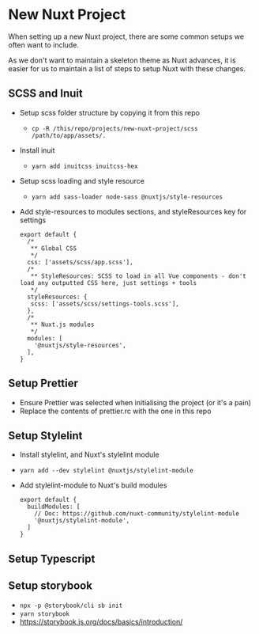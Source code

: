 # New Nuxt Project
When setting up a new Nuxt project, there are some common setups we often want to include.

As we don't want to maintain a skeleton theme as Nuxt advances, it is easier for us to maintain a list of steps to setup Nuxt with these changes.

## SCSS and Inuit

- Setup scss folder structure by copying it from this repo
    - `cp -R /this/repo/projects/new-nuxt-project/scss /path/to/app/assets/.`
- Install inuit
    - `yarn add inuitcss inuitcss-hex`
- Setup scss loading and style resource
    - `yarn add sass-loader node-sass @nuxtjs/style-resources`
- Add style-resources to modules sections, and styleResources key for settings

      export default {
        /*
         ** Global CSS
         */
        css: ['assets/scss/app.scss'],
        /*
         ** StyleResources: SCSS to load in all Vue components - don't load any outputted CSS here, just settings + tools
         */
        styleResources: {
         scss: ['assets/scss/settings-tools.scss'],
        },
        /*
         ** Nuxt.js modules
         */
        modules: [
          '@nuxtjs/style-resources',
        ],
      }

## Setup Prettier
- Ensure Prettier was selected when initialising the project (or it's a pain)
- Replace the contents of prettier.rc with the one in this repo 

## Setup Stylelint
- Install stylelint, and Nuxt's stylelint module
- `yarn add --dev stylelint @nuxtjs/stylelint-module`
- Add stylelint-module to Nuxt's build modules

      export default {
        buildModules: [
          // Doc: https://github.com/nuxt-community/stylelint-module
          '@nuxtjs/stylelint-module',
        ]
      }

## Setup Typescript

## Setup storybook
- `npx -p @storybook/cli sb init`
- `yarn storybook`
- https://storybook.js.org/docs/basics/introduction/
